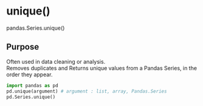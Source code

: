 # unique()
pandas.Series.unique()

## Purpose
Often used in data cleaning or analysis.  
Removes duplicates and Returns unique values from a Pandas Series, in the order they appear.

```python
import pandas as pd
pd.unique(argument) # argument : list, array, Pandas.Series
pd.Series.unique()
```
